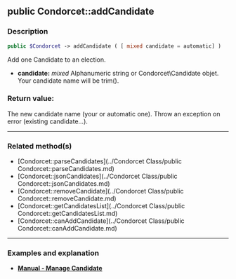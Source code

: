 ## public Condorcet::addCandidate

### Description    

```php
public $Condorcet -> addCandidate ( [ mixed candidate = automatic] )
```

Add one Candidate to an election.    
- **candidate:** *mixed* Alphanumeric string or Condorcet\Candidate objet. Your candidate name will be trim().



### Return value:   

The new candidate name (your or automatic one). Throw an exception on error (existing candidate...).


---------------------------------------

### Related method(s)      

* [Condorcet::parseCandidates](../Condorcet Class/public Condorcet::parseCandidates.md)    
* [Condorcet::jsonCandidates](../Condorcet Class/public Condorcet::jsonCandidates.md)    
* [Condorcet::removeCandidate](../Condorcet Class/public Condorcet::removeCandidate.md)    
* [Condorcet::getCandidatesList](../Condorcet Class/public Condorcet::getCandidatesList.md)    
* [Condorcet::canAddCandidate](../Condorcet Class/public Condorcet::canAddCandidate.md)    

---------------------------------------

### Examples and explanation

* **[Manual - Manage Candidate](https://github.com/julien-boudry/Condorcet/wiki/II-%23-A.-Create-an-Election-%23-2.-Create-Candidates)**    
